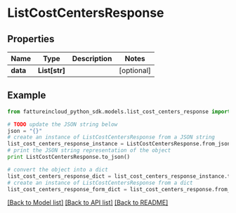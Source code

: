 # ListCostCentersResponse


## Properties

Name | Type | Description | Notes
------------ | ------------- | ------------- | -------------
**data** | **List[str]** |  | [optional] 

## Example

```python
from fattureincloud_python_sdk.models.list_cost_centers_response import ListCostCentersResponse

# TODO update the JSON string below
json = "{}"
# create an instance of ListCostCentersResponse from a JSON string
list_cost_centers_response_instance = ListCostCentersResponse.from_json(json)
# print the JSON string representation of the object
print ListCostCentersResponse.to_json()

# convert the object into a dict
list_cost_centers_response_dict = list_cost_centers_response_instance.to_dict()
# create an instance of ListCostCentersResponse from a dict
list_cost_centers_response_form_dict = list_cost_centers_response.from_dict(list_cost_centers_response_dict)
```
[[Back to Model list]](../README.md#documentation-for-models) [[Back to API list]](../README.md#documentation-for-api-endpoints) [[Back to README]](../README.md)


